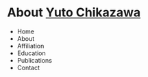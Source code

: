 # About [Yuto Chikazawa](https://haru0517.github.io/)
- Home
- About
- Affiliation
- Education
- Publications
- Contact